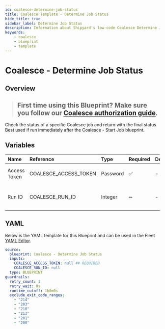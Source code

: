 ```yaml
---
id: coalesce-determine-job-status
title: Coalesce Template - Determine Job Status
hide_title: true
sidebar_label: Determine Job Status
description: Information about Shipyard's low-code Coalesce Determine Job Status blueprint. Quickly determine the status of Coalesce job
keywords:
    - coalesce
    - blueprint
    - template
---
```


# Coalesce - Determine Job Status

## Overview

> ## **First time using this Blueprint? Make sure you follow our [Coalesce authorization guide](https://www.shipyardapp.com/docs/blueprint-library/coalesce/coalesce-authorization/)**.

Check the status of a specific Coalesce job and return with the final status. Best used if run immediately after the Coalesce - Start Job blueprint.


## Variables

| Name         | Reference             | Type     | Required           | Default | Options | Description                         |
|:-------------|:----------------------|:---------|:-------------------|:--------|:--------|:------------------------------------|
| Access Token | COALESCE_ACCESS_TOKEN | Password | :white_check_mark: | -       | -       | The Coalesce API token              |
| Run ID       | COALESCE_RUN_ID       | Integer  | :heavy_minus_sign: | -       | -       | The ID of the specific run to query |


## YAML

Below is the YAML template for this Blueprint and can be used in the Fleet [YAML Editor](../../reference/fleets/yaml-editor.md).

```yaml
source:
  blueprint: Coalesce - Determine Job Status
  inputs:
    COALESCE_ACCESS_TOKEN: null ## REQUIRED
    COALESCE_RUN_ID: null 
  type: BLUEPRINT
guardrails:
  retry_count: 1
  retry_wait: 0s
  runtime_cutoff: 1h0m0s
  exclude_exit_code_ranges:
    - "214"
    - "203"
    - "210"
    - "213"
    - "201"
    - "200"
```
